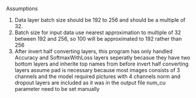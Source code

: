 Assumptions  

1. Data layer batch size should be 192 to 256 and should be a multiple of 32.
2. Batch size for input data use nearest approximation to multiple of 32 between 192 and 256, so 100 will be 
   approximated to 192 rather than 256
3. After invert half converting layers, this program has only handled Accuracy and SoftmaxWithLoss layers seperatly becasue they have two bottom layers and inherite top names from before invert half converting layers
assume pad is necessary because most images consists of 3 channels and the model required pictures with 4 channels
norm and dropout layers are included as it was in the output file
num_cu parameter need to be set manually
